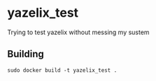 # yazelix_test
Trying to test yazelix without messing my sustem

## Building

`sudo docker build -t yazelix_test .`
